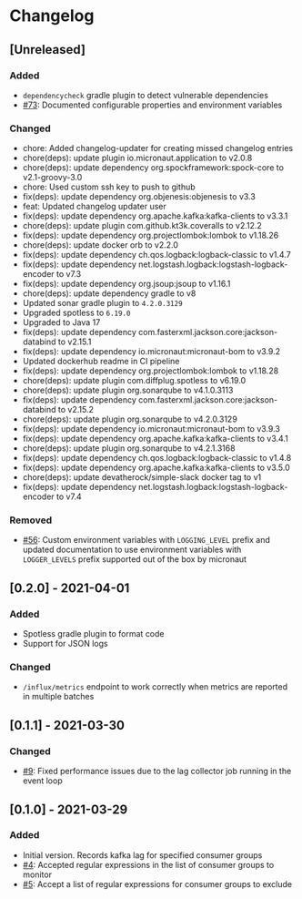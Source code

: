 # Changelog

## [Unreleased]
### Added
- `dependencycheck` gradle plugin to detect vulnerable dependencies
- [#73](https://github.com/devatherock/kafka-lag-monitor/issues/73): Documented configurable properties and environment variables

### Changed
- chore: Added changelog-updater for creating missed changelog entries
- chore(deps): update plugin io.micronaut.application to v2.0.8
- chore(deps): update dependency org.spockframework:spock-core to v2.1-groovy-3.0
- chore: Used custom ssh key to push to github
- fix(deps): update dependency org.objenesis:objenesis to v3.3
- feat: Updated changelog updater user
- fix(deps): update dependency org.apache.kafka:kafka-clients to v3.3.1
- chore(deps): update plugin com.github.kt3k.coveralls to v2.12.2
- fix(deps): update dependency org.projectlombok:lombok to v1.18.26
- chore(deps): update docker orb to v2.2.0
- fix(deps): update dependency ch.qos.logback:logback-classic to v1.4.7
- fix(deps): update dependency net.logstash.logback:logstash-logback-encoder to v7.3
- fix(deps): update dependency org.jsoup:jsoup to v1.16.1
- chore(deps): update dependency gradle to v8
- Updated sonar gradle plugin to `4.2.0.3129`
- Upgraded spotless to `6.19.0`
- Upgraded to Java 17
- fix(deps): update dependency com.fasterxml.jackson.core:jackson-databind to v2.15.1
- fix(deps): update dependency io.micronaut:micronaut-bom to v3.9.2
- Updated dockerhub readme in CI pipeline
- fix(deps): update dependency org.projectlombok:lombok to v1.18.28
- chore(deps): update plugin com.diffplug.spotless to v6.19.0
- chore(deps): update plugin org.sonarqube to v4.1.0.3113
- fix(deps): update dependency com.fasterxml.jackson.core:jackson-databind to v2.15.2
- chore(deps): update plugin org.sonarqube to v4.2.0.3129
- fix(deps): update dependency io.micronaut:micronaut-bom to v3.9.3
- fix(deps): update dependency org.apache.kafka:kafka-clients to v3.4.1
- chore(deps): update plugin org.sonarqube to v4.2.1.3168
- fix(deps): update dependency ch.qos.logback:logback-classic to v1.4.8
- fix(deps): update dependency org.apache.kafka:kafka-clients to v3.5.0
- chore(deps): update devatherock/simple-slack docker tag to v1
- fix(deps): update dependency net.logstash.logback:logstash-logback-encoder to v7.4

### Removed
- [#56](https://github.com/devatherock/kafka-lag-monitor/issues/56): Custom environment variables with `LOGGING_LEVEL` prefix and updated documentation to use environment variables with `LOGGER_LEVELS` prefix supported out of the box by micronaut

## [0.2.0] - 2021-04-01
### Added
- Spotless gradle plugin to format code
- Support for JSON logs

### Changed
- `/influx/metrics` endpoint to work correctly when metrics are reported in multiple batches

## [0.1.1] - 2021-03-30
### Changed
- [#9](https://github.com/devatherock/kafka-lag-monitor/issues/9): Fixed performance issues due to the lag collector job running in the event loop

## [0.1.0] - 2021-03-29
### Added
- Initial version. Records kafka lag for specified consumer groups
- [#4](https://github.com/devatherock/kafka-lag-monitor/issues/4): Accepted regular expressions in the list of consumer groups to monitor
- [#5](https://github.com/devatherock/kafka-lag-monitor/issues/5): Accept a list of regular expressions for consumer groups to exclude